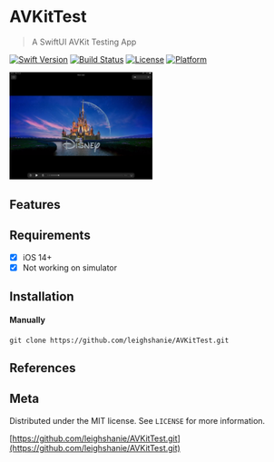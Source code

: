 # AVKitTest
>  A SwiftUI AVKit Testing App

[![Swift Version][swift-image]][swift-url]
[![Build Status][travis-image]][travis-url]
[![License][license-image]][license-url]
[![Platform](https://img.shields.io/cocoapods/p/LFAlertController.svg?style=flat)](http://cocoapods.org/pods/LFAlertController)


<img src="Images/screenshot.png" height=50% width=50%>

## Features

## Requirements
- [x] iOS 14+
- [x] Not working on simulator

## Installation

#### Manually
```
git clone https://github.com/leighshanie/AVKitTest.git
``` 

## References

## Meta

Distributed under the MIT license. See ``LICENSE`` for more information.

[https://github.com/leighshanie/AVKitTest.git](https://github.com/leighshanie/AVKitTest.git)

[swift-image]:https://img.shields.io/badge/swift-5.0-orange.svg
[swift-url]: https://swift.org/
[license-image]: https://img.shields.io/badge/License-MIT-blue.svg
[license-url]: LICENSE
[travis-image]: https://img.shields.io/travis/dbader/node-datadog-metrics/master.svg?style=flat-square
[travis-url]: https://travis-ci.org/dbader/node-datadog-metrics
[codebeat-image]: https://codebeat.co/badges/c19b47ea-2f9d-45df-8458-b2d952fe9dad
[codebeat-url]: https://codebeat.co/projects/github-com-vsouza-awesomeios-com
